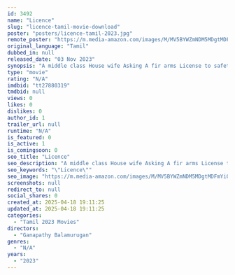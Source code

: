 ```yaml
---
id: 3492
name: "Licence"
slug: "licence-tamil-movie-download"
poster: "posters/licence-tamil-2023.jpg"
remote_poster: "https://m.media-amazon.com/images/M/MV5BYWZmNDM5MDgtMDFmYi00ODc2LTgyODgtYmM1OWU5ZTUzMjZjXkEyXkFqcGdeQXVyMTU0ODI1NTA2._V1_SX300.jpg"
original_language: "Tamil"
dubbed_in: null
released_date: "03 Nov 2023"
synopsis: "A middle class House wife Asking A fir arms License to safety Precautions."
type: "movie"
rating: "N/A"
imdbid: "tt27880319"
tmdbid: null
views: 0
likes: 0
dislikes: 0
author_id: 1
trailer_url: null
runtime: "N/A"
is_featured: 0
is_active: 1
is_comingsoon: 0
seo_title: "Licence"
seo_description: "A middle class House wife Asking A fir arms License to safety Precautions."
seo_keywords: "\"Licence\""
seo_image: "https://m.media-amazon.com/images/M/MV5BYWZmNDM5MDgtMDFmYi00ODc2LTgyODgtYmM1OWU5ZTUzMjZjXkEyXkFqcGdeQXVyMTU0ODI1NTA2._V1_SX300.jpg"
screenshots: null
redirect_to: null
social_shares: 0
created_at: 2025-04-18 19:11:25
updated_at: 2025-04-18 19:11:25
categories:
  - "Tamil 2023 Movies"
directors:
  - "Ganapathy Balamurugan"
genres:
  - "N/A"
years:
  - "2023"
---
```

